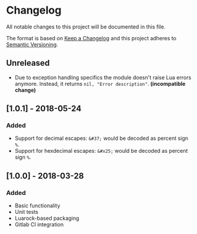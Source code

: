 # Changelog
All notable changes to this project will be documented in this file.

The format is based on [Keep a Changelog](http://keepachangelog.com/en/1.0.0/)
and this project adheres to [Semantic Versioning](http://semver.org/spec/v2.0.0.html).

## Unreleased

- Due to exception handling specifics the module doesn't raise Lua errors
  anymore. Instead, it returns `nil, "Error description"`.
  **(incompatible change)**

## [1.0.1] - 2018-05-24

### Added

- Support for decimal escapes: `&#37;` would be decoded as percent sign `%`.
- Support for hexdecimal escapes: `&#x25;` would be decoded as percent sign `%`.

## [1.0.0] - 2018-03-28

### Added

- Basic functionality
- Unit tests
- Luarock-based packaging
- Gitlab CI integration
